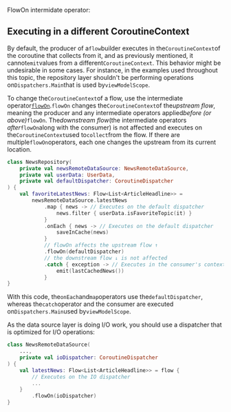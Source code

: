 FlowOn intermidate operator:

## Executing in a different CoroutineContext

By default, the producer of a`flow`builder executes in the`CoroutineContext`of the coroutine that
collects from it, and as previously mentioned, it cannot`emit`values from a
different`CoroutineContext`. This behavior might be undesirable in some cases. For instance, in the
examples used throughout this topic, the repository layer shouldn't be performing operations
on`Dispatchers.Main`that is used by`viewModelScope`.

To change the`CoroutineContext`of a flow, use the intermediate
operator[`flowOn`](https://kotlinlang.org/api/kotlinx.coroutines/kotlinx-coroutines-core/kotlinx.coroutines.flow/flow-on.html).`flowOn`
changes the`CoroutineContext`of the*upstream flow*, meaning the producer and any intermediate
operators applied*before (or above)*`flowOn`. The*downstream flow*(the intermediate operators
*after*`flowOn`along with the consumer) is not affected and executes on the`CoroutineContext`used
to`collect`from the flow. If there are multiple`flowOn`operators, each one changes the upstream from
its current location.

```kt
class NewsRepository(
    private val newsRemoteDataSource: NewsRemoteDataSource,
    private val userData: UserData,
    private val defaultDispatcher: CoroutineDispatcher
) {
    val favoriteLatestNews: Flow<List<ArticleHeadline>> =
        newsRemoteDataSource.latestNews
            .map { news -> // Executes on the default dispatcher
                news.filter { userData.isFavoriteTopic(it) }
            }
            .onEach { news -> // Executes on the default dispatcher
                saveInCache(news)
            }
            // flowOn affects the upstream flow ↑
            .flowOn(defaultDispatcher)
            // the downstream flow ↓ is not affected
            .catch { exception -> // Executes in the consumer's context
                emit(lastCachedNews())
            }
}
```

With this code, the`onEach`and`map`operators use the`defaultDispatcher`, whereas the`catch`operator
and the consumer are executed on`Dispatchers.Main`used by`viewModelScope`.

As the data source layer is doing I/O work, you should use a dispatcher that is optimized for I/O
operations:

```kt
class NewsRemoteDataSource(
    ...,
    private val ioDispatcher: CoroutineDispatcher
) {
    val latestNews: Flow<List<ArticleHeadline>> = flow {
        // Executes on the IO dispatcher
        ...
    }
        .flowOn(ioDispatcher)
}
```

